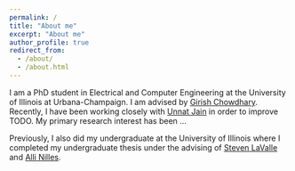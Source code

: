 ```yaml
---
permalink: /
title: "About me"
excerpt: "About me"
author_profile: true
redirect_from:
  - /about/
  - /about.html
---
```


I am a PhD student in Electrical and Computer Engineering at the University of Illinois at Urbana-Champaign. I am advised by [Girish Chowdhary](http://daslab.illinois.edu/). Recently, I have been working closely with [Unnat Jain](https://unnat.github.io/) in order to improve TODO. My primary research interest has been ...

Previously, I also did my undergraduate at the University of Illinois where I completed my undergraduate thesis under the advising of [Steven LaValle](http://lavalle.pl/) and [Alli Nilles](https://alli.nilles.info/).
